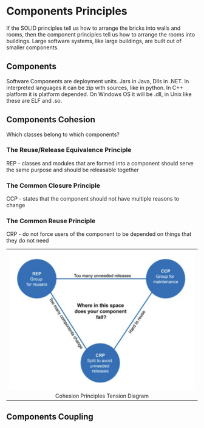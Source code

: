 # Components Principles
If the SOLID principles tell us how to arrange the bricks into walls and rooms, then the component principles tell us how to arrange the rooms into buildings. Large software systems, like large buildings, are built out of smaller components.

## Components
Software Components are deployment units. Jars in Java, Dlls in .NET. In interpreted languages it can be zip with sources, like in python. In C++ platform it is platform depended. On Windows OS it will be .dll, in Unix like these are ELF and .so.

## Components Cohesion
Which classes belong to which components? 

### The Reuse/Release Equivalence Principle 
REP - classes and modules that are formed into a component should serve the same purpose and should be releasable together

### The Common Closure Principle
CCP - states that the component should not have multiple reasons to change

### The Common Reuse Principle
CRP - do not force users of the component to be depended on things that they do not need


<table width="256px">
  <tr>
    <td><img src="./images/tension.png"/></td>
  </tr>
  <tr><td align="center">Cohesion Principles Tension Diagram</td></tr>
</table>  


## Components Coupling

